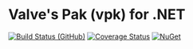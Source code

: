 # Valve's Pak (vpk) for .NET

[![Build Status (GitHub)](https://img.shields.io/github/workflow/status/SteamDatabase/ValvePak/.NET%20Core%20CI?label=Build&style=flat-square)](https://github.com/SteamDatabase/ValvePak/actions)
[![Coverage Status](https://img.shields.io/coveralls/SteamDatabase/ValvePak.svg?label=Test+Coverage&style=flat-square)](https://coveralls.io/github/SteamDatabase/ValvePak)
[![NuGet](https://img.shields.io/nuget/v/ValvePak.svg?label=NuGet&style=flat-square)](https://www.nuget.org/packages/ValvePak/)
